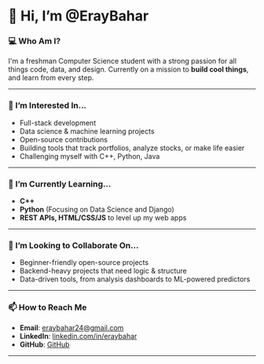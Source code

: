 # 👋 Hi, I’m @ErayBahar

### 💻 Who Am I?
I'm a freshman Computer Science student with a strong passion for all things code, data, and design. Currently on a mission to **build cool things**, and learn from every step.

---

### 👀 I’m Interested In...
- Full-stack development
- Data science & machine learning projects
- Open-source contributions
- Building tools that track portfolios, analyze stocks, or make life easier
- Challenging myself with C++, Python, Java

---

### 🌱 I’m Currently Learning...
- **C++**
- **Python** (Focusing on Data Science and Django)
- **REST APIs, HTML/CSS/JS** to level up my web apps

---

### 💞️ I’m Looking to Collaborate On...
- Beginner-friendly open-source projects
- Backend-heavy projects that need logic & structure
- Data-driven tools, from analysis dashboards to ML-powered predictors

---

### 📫 How to Reach Me
- **Email**: eraybahar24@gmail.com
- **LinkedIn**: [linkedin.com/in/eraybahar](https://linkedin.com/in/eraybahar)  
- **GitHub**: [GitHub](https://github.com/ErayBahar)

---
